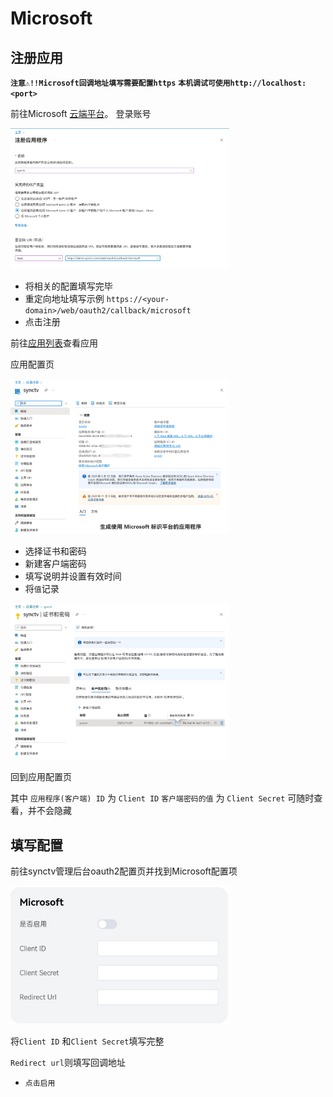 # Microsoft
## 注册应用

**`注意⚠️!!Microsoft回调地址填写需要配置https`**
**`本机调试可使用http://localhost:<port>`**

前往Microsoft [云端平台](https://portal.azure.com/#view/Microsoft_AAD_RegisteredApps/CreateApplicationBlade/quickStartType~/null/isMSAApp~/false)。
登录账号

<img width="350px" alt="oauth2-microsoft-mkdir" src="/img/oauth2/oauth2-microsoft-mkdir.jpg"/>


* 将相关的配置填写完毕
* 重定向地址填写示例 `https://<your-domain>/web/oauth2/callback/microsoft`
* 点击注册

前往[应用列表](https://portal.azure.com/#view/Microsoft_AAD_RegisteredApps/ApplicationsListBlade)查看应用

应用配置页

<img width="350px" alt="oauth2-microsoft-ID" src="/img/oauth2/oauth2-microsoft-ID.jpg"/>

* 选择证书和密码
* 新建客户端密码
* 填写说明并设置有效时间
* 将`值`记录

<img width="350px"
alt="oauth2-microsoft-config"
src="/img/oauth2/oauth2-microsoft-info.jpg"
/>

回到应用配置页

其中 
`应用程序(客户端) ID` 为 `Client ID`
`客户端密码的值` 为 `Client Secret`
可随时查看，并不会隐藏
## 填写配置
前往synctv管理后台oauth2配置页并找到Microsoft配置项

<img width="350px"
alt="oauth2-microsoft-config"
src="/img/oauth2/oauth2-microsoft-config.jpg"
/>

将`Client ID` 和`Client Secret`填写完整

`Redirect url`则填写回调地址

- `点击启用`